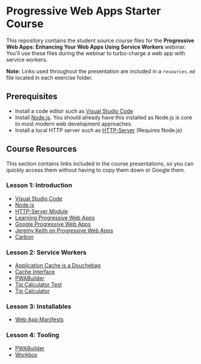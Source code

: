 # Progressive Web Apps Starter Course

This repository contains the student source course files for the **Progressive Web Apps: Enhancing Your Web Apps Using Service Workers** webinar. You'll use these files during the webinar to turbo-charge a web app with service workers.

**Note:** Links used throughout the presentation are included in a `resources.md` file located in each exercise folder.

## Prerequisites

* Install a code editor such as [Visual Studio Code](https://code.visualstudio.com/)
* Install [Node.js](https://nodejs.org/). You should already have this installed as Node.js is core to most modern web development approaches. 
* Install a local HTTP server such as [HTTP-Server](https://www.npmjs.com/package/http-server) (Requires Node.js)

## Course Resources

This section contains links included in the course presentations, so you can quickly access them without having to copy them down or Google them.

### Lesson 1: Introduction

* [Visual Studio Code](https://code.visualstudio.com/)
* [Node.js](https://nodejs.org/)
* [HTTP-Server Module](https://www.npmjs.com/package/http-server)
* [Learning Progressive Web Apps](https://learningpwa.com)
* [Google Progressive Web Apps](https://developers.google.com/web/progressive-web-apps)
* [Jeremy Keith on Progressive Web Apps](https://adactio.com/journal/13098)
* [Carbon](https://carbon.now.sh/)

### Lesson 2: Service Workers

* [Application Cache is a Douchebag](https://alistapart.com/article/application-cache-is-a-douchebag/)
* [Cache Interface](https://developer.mozilla.org/en-US/docs/Web/API/Cache)
* [PWABuilder](https://www.pwabuilder.com/)
* [Tip Calculator Test](https://tip-calc-test.netlify.app/)
* [Tip Calculator](https://learningpwa.com/tipcalc/)

### Lesson 3: Installables

* [Web App Manifests](https://developer.mozilla.org/en-US/docs/Web/Manifest)

### Lesson 4: Tooling

* [PWABuilder](https://www.pwabuilder.com/)
* [Workbox](https://developers.google.com/web/tools/workbox/)
